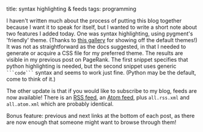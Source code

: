 title: syntax highlighting & feeds
tags: programming

I haven't written much about the process of putting this blog together because I want it to speak for itself, but I wanted to write a short note about two features I added today. One was syntax highlighting, using pygment's 'friendly' theme. (Thanks to [this gallery](https://help.farbox.com/pygments.html) for showing off the default themes!) It was not as straightforward as the docs suggested, in that I needed to generate or acquire a CSS file for my preferred theme. The results are visible in my previous post on PageRank. The first snippet specifies that python highlighting is needed, but the second snippet uses generic ```` ```code``` ```` syntax and seems to work just fine. (Python may be the default, come to think of it.)

The other update is that if you would like to subscribe to my blog, feeds are now available! There is an <a href="https://christalee.teallabs.org/feeds/rss.xml">RSS feed</a>, an <a href="https://christalee.teallabs.org/feeds/atom.xml">Atom feed</a>, plus `all.rss.xml` and `all.atom.xml` which are probably identical.

Bonus feature: previous and next links at the bottom of each post, as there are now enough that someone might want to browse through them!
